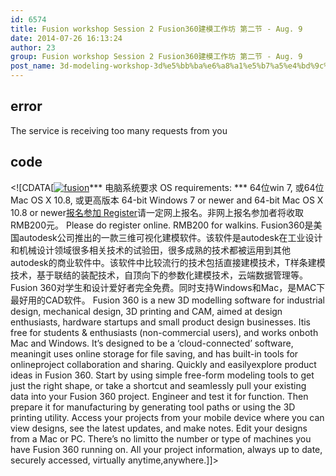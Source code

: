 ```yaml
---
id: 6574
title: Fusion workshop Session 2 Fusion360建模工作坊 第二节 - Aug. 9
date: 2014-07-26 16:13:24
author: 23
group: Fusion workshop Session 2 Fusion360建模工作坊 第二节 - Aug. 9
post_name: 3d-modeling-workshop-3d%e5%bb%ba%e6%a8%a1%e5%b7%a5%e4%bd%9c%e5%9d%8afusion360-aug-2-9
---
```


## error
The service is receiving too many requests from you

## code
 <!\[CDATA\[[![fusion](http://xinchejian.com/wp-content/uploads/2014/07/fusion-290x290.png)](http://139.162.84.35/wp-content/uploads/2014/07/fusion.png)\*\*\* 电脑系统要求 OS requirements: \*\*\* 64位win 7, 或64位Mac OS X 10.8, 或更高版本 64-bit Windows 7 or newer and 64-bit Mac OS X 10.8 or newer[报名参加 Register](http://www.huodongxing.com/go/xcjfs3 "立即报名")请一定网上报名。非网上报名参加者将收取RMB200元。 Please do register online. RMB200 for walkins. Fusion360是美国autodesk公司推出的一款三维可视化建模软件。该软件是autodesk在工业设计和机械设计领域很多相关技术的试验田，很多成熟的技术都被运用到其他autodesk的商业软件中。该软件中比较流行的技术包括直接建模技术，T样条建模技术，基于联结的装配技术，自顶向下的参数化建模技术，云端数据管理等。Fusion 360对学生和设计爱好者完全免费。同时支持Windows和Mac，是MAC下最好用的CAD软件。 Fusion 360 is a new 3D modelling software for industrial design, mechanical design, 3D printing and CAM, aimed at design enthusiasts, hardware startups and small product design businesses. Itis free for students & enthusiasts (non-commercial users), and works onboth Mac and Windows. It’s designed to be a ‘cloud-connected’ software, meaningit uses online storage for file saving, and has built-in tools for onlineproject collaboration and sharing. Quickly and easilyexplore product ideas in Fusion 360\. Start by using simple free-form modeling tools to get just the right shape, or take a shortcut and seamlessly pull your existing data into your Fusion 360 project. Engineer and test it for function. Then prepare it for manufacturing by generating tool paths or using the 3D printing utility. Access your projects from your mobile device where you can view designs, see the latest updates, and make notes. Edit your designs from a Mac or PC. There’s no limitto the number or type of machines you have Fusion 360 running on. All your project information, always up to date, securely accessed, virtually anytime,anywhere.\]\]> 
